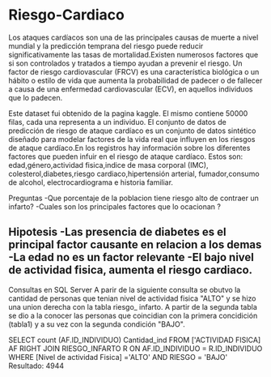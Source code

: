 # Riesgo-Cardiaco


Los ataques cardíacos son una de las principales causas de muerte a nivel mundial y la predicción temprana del riesgo puede reducir significativamente las tasas de mortalidad.Existen numerosos factores que si son controlados y tratados a tiempo ayudan a prevenir el riesgo. 
Un factor de riesgo cardiovascular (FRCV) es una característica biológica o un hábito o estilo de vida que aumenta la probabilidad de padecer o de fallecer a causa de una enfermedad cardiovascular (ECV), en aquellos individuos que lo padecen.

Este dataset fui obtenido de la pagina kaggle. El mismo contiene 50000 filas, cada una representa a un individuo. 
El conjunto de datos de predicción de riesgo de ataque cardíaco es un conjunto de datos sintético diseñado para modelar factores de la vida real que influyen en los riesgos de ataque cardíaco.En los registros hay información sobre  los diferentes factores que pueden infuir en el riesgo de ataque cardíaco. Estos son: edad,género,actividad fisica,indice de masa corporal (IMC), colesterol,diabetes,riesgo cardiaco,hipertensión arterial, fumador,consumo de alcohol, electrocardiograma e historia familiar. 

Preguntas
-Que porcentaje de la poblacion tiene riesgo alto de contraer un infarto?
-Cuales son los principales factores que lo ocacionan ?

Hipotesis
-Las presencia de diabetes es el principal factor causante en relacion a los demas 
-La edad no es un factor relevante 
-El bajo nivel de actividad fisica, aumenta el riesgo cardiaco.
-


Consultas en SQL Server 
A parir de la siguiente consulta se obutvo la cantidad de personas que tenian nivel de actividad fisica "ALTO" y se hizo una union derecha con la tabla riesgo_ infarto. A partir de la segunda tabla se dio a la conocer las personas que coincidian con la primera concidición (tabla1) y a su vez con la segunda condición "BAJO". 

SELECT  count (AF.ID_INDIVIDUO) Cantidad_ind FROM ['ACTIVIDAD FISICA] AF
RIGHT JOIN RIESGO_INFARTO R
ON AF.ID_INDIVIDUO = R.ID_INDIVIDUO
WHERE [Nivel de actividad Fisica] ='ALTO' AND RIESGO = 'BAJO'
Resultado:
4944




